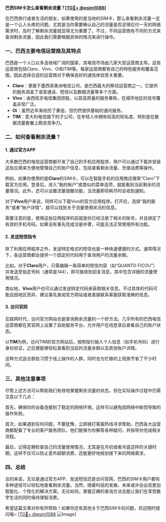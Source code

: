 **巴西SIM卡怎么查看剩余流量？[[TG💪+ @esim1088](https://t.me/s/esim1088)]**

在巴西旅行或者生活的朋友，如果使用的是当地的SIM卡，那么查看剩余流量一定是一个让人头疼的问题。尤其是当你需要确认自己的流量是否足够应付一天的网络需求时，及时了解剩余流量就显得尤为重要了。不过，不同运营商有不同的方式来查询剩余流量，因此我们需要根据具体的情况来进行操作。

### **一、巴西主要电信运营商及其特点**

巴西是一个人口众多且地域广阔的国家，其电信市场由几家大型运营商主导。这些运营商包括Claro、Vivo、Oi和TIM等。每家运营商都有自己的特色服务和覆盖范围，因此选择合适的运营商对于确保良好的通信体验至关重要。

- **Claro**：隶属于墨西哥美洲电信公司，是巴西最大的移动运营商之一。它提供的服务涵盖了语音通话、短信以及数据流量等多个方面。
- **Vivo**：由西班牙电信集团控股，以其高质量的服务著称，在城市地区的信号覆盖非常广泛。
- **Oi**：虽然近年来经历了重组，但仍然提供基础的通讯服务。
- **TIM**：意大利电信旗下的子公司，在年轻人中拥有较高的知名度，特别是在数据流量套餐上颇具竞争力。

### **二、如何查看剩余流量？**

#### **1. 通过官方APP**

大多数巴西的电信运营商都开发了自己的手机应用程序，用户可以通过下载并安装这些应用来方便地管理自己的账户信息，包括查看剩余流量、充值话费等操作。

例如，如果你使用的是**Claro**的SIM卡，可以在智能手机的应用商店搜索“Claro”下载官方应用。登录后，进入“我的账户”或类似的菜单选项，就能看到当前剩余的流量情况。此外，还可以设置流量提醒功能，当流量即将耗尽时会收到通知。

对于**Vivo**用户来说，同样可以下载Vivo的官方应用程序。打开后，选择“我的服务”或者“账户详情”，就可以找到关于流量使用状况的信息。

需要注意的是，使用这些应用程序的前提是你已经注册了相关的账号，并且绑定了有效的手机号码。如果没有事先完成注册步骤，可能无法正常使用所有功能。

#### **2. 发送短信指令**

除了利用应用程序之外，发送特定格式的短信也是一种快速便捷的方式。通常情况下，各运营商都会提供一个固定的代码用于查询用户的流量余额。

比如，对于**Claro**用户，只需编辑一条简单的短信内容（如“QUANTO FICOU”）并发送至指定号码（通常是*144*），即可接收到回复消息，其中包含详细的流量使用情况。

类似地，**Vivo**用户也可以通过发送特定代码来获取相关信息。不过具体的代码可能会因地区而异，建议事先查阅官方网站或者直接联系客服获取准确的信息。

#### **3. 访问官网**

互联网时代，访问官方网站也是查询剩余流量的一个好方法。几乎所有的巴西电信运营商都在其官网上设置了自助服务平台，允许用户在线登录后查看自己的账户状态。

以**TIM**为例，访问TIM的官方网站后，按照指引输入个人信息（如手机号码）进行身份验证，之后便能够轻松查看到当前的流量余额以及其他账户详情。

这种方式适合那些习惯于线上操作的人群，同时也为忙碌的上班族节省了不少时间。

### **三、其他注意事项**

尽管上述方法可以帮助我们有效地掌握剩余流量的状态，但在实际操作过程中仍需注意以下几点：

首先，确保你的设备连接到了稳定的网络环境，这样可以避免因网络中断而导致的操作失败。

其次，如果遇到任何问题，不要犹豫，立即拨打客服热线寻求帮助。巴西各大运营商都配备了专业的客户服务团队，他们能够为你解答各种疑问，并指导你完成相关流程。

最后，记得定期检查自己的流量使用情况，尤其是在月初或者月底这样的关键时期。这样不仅可以防止意外超额消费，还能更好地规划接下来的网络需求。

### **四、总结**

总的来说，无论是通过官方APP、发送短信还是访问官网，巴西的SIM卡用户都有多种途径可以轻松地查看剩余流量。当然，随着科技的发展，未来或许会出现更加智能化、个性化的解决方案。无论如何，掌握正确的查询方法总能让我们在享受数字生活的同时保持理智消费。

希望这篇文章对你有所帮助！如果你还有其他关于巴西SIM卡的问题，欢迎随时提问哦~ [[TG💪+ @esim1088](https://t.me/s/esim1088) ![Image](https://i.postimg.cc/4NQfJmqS/Snipaste-2025-05-13-00-14-12.png)]